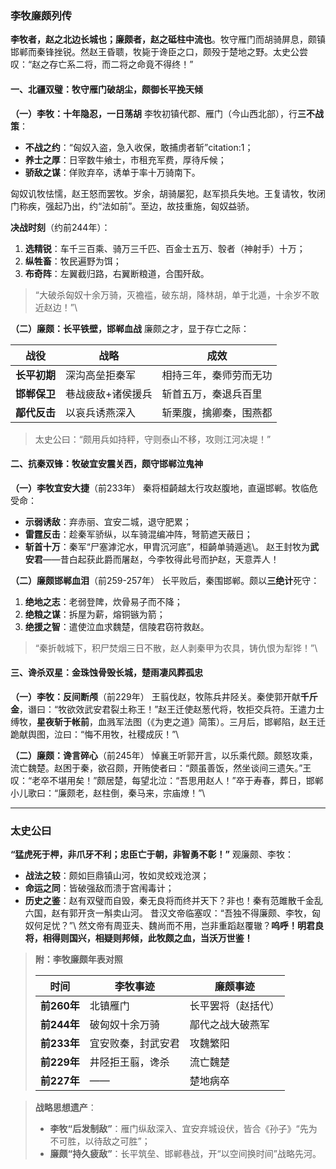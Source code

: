 ### **李牧廉颇列传**

**李牧者，赵之北边长城也；廉颇者，赵之砥柱中流也**。牧守雁门而胡骑屏息，颇镇邯郸而秦锋挫锐。然赵王昏聩，牧毙于谗臣之口，颇殁于楚地之野。太史公尝叹：“赵之存亡系二将，而二将之命竟不得终！”

#### **一、北疆双璧：牧守雁门破胡尘，颇御长平挽天倾**

**（一）李牧：十年隐忍，一日荡胡**
 李牧初镇代郡、雁门（今山西北部），行​**​三不战策​**​：

- **不战之约**：“匈奴入盗，急入收保，敢捕虏者斩”citation:1；
- **养士之厚**：日宰数牛飨士，市租充军费，厚待斥候；
- **骄敌之谋**：佯败弃卒，诱单于率十万骑南下。

匈奴讥牧怯懦，赵王怒而罢牧。岁余，胡骑屡犯，赵军损兵失地。王复请牧，牧闭门称疾，强起乃出，约“法如前”。至边，故技重施，匈奴益骄。

**决战时刻**（约前244年）：

1. **选精锐**：车千三百乘、骑万三千匹、百金士五万、彀者（神射手）十万；
2. **纵牲畜**：牧民遍野为饵；
3. **布奇阵**：左翼截归路，右翼断粮道，合围歼敌。

> “大破杀匈奴十余万骑，灭襜褴，破东胡，降林胡，单于北遁，十余岁不敢近赵边！”\

**（二）廉颇：长平铁壁，邯郸血战**
 廉颇之才，显于存亡之际：

| **战役**     | **战略**          | **成效**               |
| ------------ | ----------------- | ---------------------- |
| **长平初期** | 深沟高垒拒秦军    | 相持三年，秦师劳而无功 |
| **邯郸保卫** | 巷战疲敌+诸侯援兵 | 斩首五万，秦退兵百里   |
| **鄗代反击** | 以哀兵诱燕深入    | 斩栗腹，擒卿秦，围燕都 |

> 太史公曰：“颇用兵如持秤，守则泰山不移，攻则江河决堤！”

#### **二、抗秦双锋：牧破宜安震关西，颇守邯郸泣鬼神**

**（一）李牧宜安大捷**（前233年）
 秦将桓齮越太行攻赵腹地，直逼邯郸。牧临危受命：

- **示弱诱敌**：弃赤丽、宜安二城，退守肥累；
- **雷霆反击**：趁秦军骄纵，以车骑混编冲阵，弩箭遮天蔽日；
- **斩首十万**：秦军“尸塞滹沱水，甲胄沉河底”，桓齮单骑遁逃\。
   赵王封牧为​**​武安君​**​——昔白起获此爵而屠赵，今李牧得此号而护赵，天意弄人！

**（二）廉颇邯郸血泪**（前259-257年）
 长平败后，秦围邯郸。颇以​**​三绝计​**​死守：

1. **绝地之志**：老弱登陴，炊骨易子而不降；
2. **绝粮之谋**：拆屋为薪，熔铜镞为箭；
3. **绝援之智**：遣使泣血求魏楚，信陵君窃符救赵。

> “秦折戟城下，积尸焚烟三日不散，赵人剥秦甲为农具，铸仇恨为犁铧！”\

#### **三、谗杀双星：金珠蚀骨毁长城，楚雨凄风葬孤忠**

**（一）李牧：反间断颅**（前229年）
 王翦伐赵，牧陈兵井陉关。秦使郭开献​**​千斤金​**​，谮曰：“牧欲效武安君裂土称王！”赵王迁使赵葱代将，牧拒交兵符。王遣力士缚牧，​**​星夜斩于帐前​**​，血溅军法图（《为吏之道》简策）。三月后，邯郸陷，赵王迁跪献舆图，泣曰：“悔不用牧，社稷成灰！”\

**（二）廉颇：谗言碎心**（前245年）
 悼襄王听郭开言，以乐乘代颇。颇怒攻乘，流亡魏楚。赵困于秦，欲召颇，开贿使者曰：“颇虽善饭，然坐谈间三遗矢。”王叹：“老卒不堪用矣！”颇居楚，每望北泣：“吾思用赵人！”卒于寿春，葬日，邯郸小儿歌曰：“廉颇老，赵柱倒，秦马来，宗庙燎！”\

------

### **太史公曰**

**“猛虎死于柙，非爪牙不利；忠臣亡于朝，非智勇不彰！”** 观廉颇、李牧：

- **战法之较**：颇如巨鼎镇山河，牧如灵蛟戏沧溟；
- **命运之同**：皆破强敌而溃于宫闱毒计；
- **历史之鉴**：赵有双璧而自毁，秦无良将而终并天下？非也！秦有范雎散千金乱六国，赵有郭开贪一斛卖山河。
   昔汉文帝临塞叹：“吾独不得廉颇、李牧，匈奴何足忧？”\ 然文帝有周亚夫、魏尚而不用，岂非重蹈赵覆辙？​**​呜呼！明君良将，相得则国兴，相疑则邦倾，此牧颇之血，当沃万世鉴！​**​

> **附：李牧廉颇年表对照**
>
> | **时间**    | **李牧事迹**       | **廉颇事迹**       |
> | ----------- | ------------------ | ------------------ |
> | **前260年** | 北镇雁门           | 长平罢将（赵括代） |
> | **前244年** | 破匈奴十余万骑     | 鄗代之战大破燕军   |
> | **前233年** | 宜安败秦，封武安君 | 攻魏繁阳           |
> | **前229年** | 井陉拒王翦，谗杀   | 流亡魏楚           |
> | **前227年** | ——                 | 楚地病卒           |

> **战略思想遗产**：
>
> - **李牧“后发制敌”**：雁门纵敌深入、宜安弃城设伏，皆合《孙子》“先为不可胜，以待敌之可胜”；
> - **廉颇“持久疲敌”**：长平筑垒、邯郸巷战，开“以空间换时间”战略先河。
